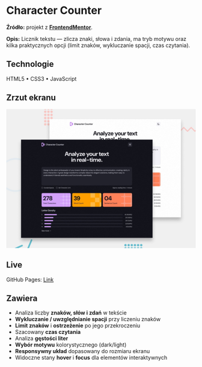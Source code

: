 # Character Counter

**Źródło:** projekt z **[FrontendMentor](https://www.frontendmentor.io/home)**.

**Opis:** Licznik tekstu — zlicza znaki, słowa i zdania, ma tryb motywu oraz kilka praktycznych opcji (limit znaków, wykluczanie spacji, czas czytania).

## Technologie
HTML5 • CSS3 • JavaScript

## Zrzut ekranu
![Zrzut ekranu](./assets/screenshots/preview.jpg)

## Live
GitHub Pages: [Link](https://marwoz01.github.io/character-counter )

## Zawiera
- Analiza liczby **znaków, słów i zdań** w tekście  
- **Wykluczanie / uwzględnianie spacji** przy liczeniu znaków  
- **Limit znaków** i **ostrzeżenie** po jego przekroczeniu  
- Szacowany **czas czytania**  
- Analiza **gęstości liter**  
- **Wybór motywu** kolorystycznego (dark/light)  
- **Responsywny układ** dopasowany do rozmiaru ekranu  
- Widoczne stany **hover** i **focus** dla elementów interaktywnych
